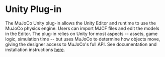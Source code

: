 # Unity Plug-in

The MuJoCo Unity plug-in allows the Unity Editor and runtime to use the MuJoCo
physics engine.  Users can import MJCF files and edit the models in the Editor.
The plug-in relies on Unity for most aspects -- assets, game logic, simulation
time -- but uses MuJoCo to determine how objects move, giving the designer
access to MuJoCo's full API.  See documentation and installation instructions
[here](https://mujoco.readthedocs.io/en/latest/unity.html).
